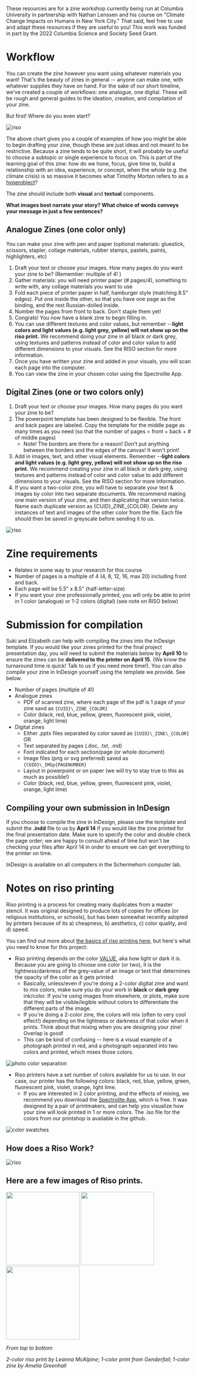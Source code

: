 These resources are for a zine workshop currently being run at Columbia University in partnership with Nathan Lenssen and his course on "Climate Change Impacts on Humans in New York City." That said, feel free to use and adapt these resources if they are useful to you! This work was funded in part by the 2022 Columbia Science and Society Seed Grant. 

# Workflow
You can create the zine however you want using whatever materials you want! That's the beauty of zines in general -- anyone can make one, with whatever supplies they have on hand. For the sake of our short timeline, we've created a couple of workflows: one analogue, one digital. These will be rough and general guides to the ideation, creation, and compilation of your zine.

But first! Where do you even start?

![riso](readme_assets/wheretostart.png)

The above chart gives you a couple of examples of how you might be able to begin drafting your zine, though these are just ideas and not meant to be restrictive. Because a zine tends to be quite short, it will probably be useful to choose a subtopic or single experience to focus on. This is part of the learning goal of this zine: how do we hone, focus, give time to, build a relationship with an idea, experience, or concept, when the whole (e.g. the climate crisis) is so massive it becomes what Timothy Morton refers to as a [hyperobject](https://www.hcn.org/issues/47.1/introducing-the-idea-of-hyperobjects)? 

The zine should include both **visual** and **textual** components. 

**What images best narrate your story? What choice of words conveys your message in just a few sentences?**

## Analogue Zines (one color only)

You can make your zine with pen and paper (optional materials: gluestick, scissors, stapler, collage materials, rubber stamps, pastels, paints, highlighters, etc)

1. Draft your text or choose your images. How many pages do you want your zine to be? (Remember: multiple of 4! )
2. Gather materials: you will need printer paper (# pages/4), something to write with, any collage materials you want to use
3. Fold each piece of printer paper in half, hamburger style (matching 8.5" edges). Put one inside the other, so that you have one page as the binding, and the rest Russian-dolled inside.
4. Number the pages from front to back. Don't staple them yet!
5. Congrats! You now have a blank zine to begin filling in.
6. You can use different textures and color values, but remember --**light colors and light values (e.g. light grey, yellow) will not show up on the riso print.** We recommend doing your zine in all black or dark grey, using textures and patterns instead of color and color value to add different dimensions to your visuals. See the RISO section for more information. 
7. Once you have written your zine and added in your visuals, you will scan each page into the computer. 
8. You can view the zine in your chosen color using the Spectrolite App. 

## Digital Zines (one or two colors only)

1. Draft your text or choose your images. How many pages do you want your zine to be? 
2. The powerpoint template has been designed to be flexible. The front and back pages are labeled. Copy the template for the middle page as many times as you need (so that the number of pages = front + back + # of middle pages)
	- Note! The borders are there for a reason! Don't put anything between the borders and the edges of the canvas! It won't print!
3. Add in images, text, and other visual elements. Remember --**light colors and light values (e.g. light grey, yellow) will not show up on the riso print.** We recommend creating your zine in all black or dark grey, using textures and patterns instead of color and color value to add different dimensions to your visuals. See the RISO section for more information. 
4. If you want a two-color zine, you will have to separate your text & images by color into two separate documents. We recommend making one main version of your zine, and then duplicating that version twice. Name each duplicate version as {CUID}\_ZINE\_{COLOR}. Delete any instances of text and images of the other color from the file. Each file should then be saved in greyscale before sending it to us.

![riso](readme_assets/color_sep.png)

# Zine requirements
- Relates in some way to your research for this course
- Number of pages is a multiple of 4 (4, 8, 12, 16, max 20) including front and back. 
- Each page will be 5.5" x 8.5" (half-letter-size)
- If you want your zine professionally printed, you will only be able to print in 1 color (analogue) or 1-2 colors (digital) (see note on RISO below)

# Submission for compilation

Suki and Elizabeth can help with compiling the zines into the InDesign template. If you would like your zines printed for the final project presentation day, you will need to submit the materials below by **April 10** to ensure the zines can be **delivered to the printer on April 15**. (We know the turnaround time is quick! Talk to us if you need more time!). You can also compile your zine in InDesign yourself using the template we provide. See below.

- Number of pages (multiple of 4!)
- Analogue zines
	- PDF of scanned zine, where each page of the pdf is 1 page of your zine savd as `{CUID}\_ZINE_{COLOR}`
	- Color (black, red, blue, yellow, green, fluorescent pink, violet, orange, light lime)
- Digital zines
	- Either .pptx files separated by color saved as `{CUID}\_ZINE\_{COLOR}`
	OR
	- Text separated by pages (.doc, .txt, .md)
	- Font indicated for each section/page (or whole document)
	- Image files (png or svg preferred) saved as `{CUID}\_IMGp{PAGENUMBER}`
	- Layout in powerpoint or on paper (we will try to stay true to this as much as possible!)
	- Color (black, red, blue, yellow, green, fluorescent pink, violet, orange, light lime)

## Compiling your own submission in InDesign

If you choose to compile the zine in InDesign, please use the template and submit the **.indd** file to us by **April 14** if you would like the zine printed for the final presentation date. Make sure to specify the color and double check the page order; we are happy to consult ahead of time but won't be checking your files after April 14 in order to ensure we can get everything to the printer on time.

InDesign is available on all computers in the Schermehorn computer lab.

# Notes on riso printing

Riso printing is a process for creating many duplicates from a master stencil. It was original designed to produce lots of copies for offices (or religious institutions, or schools), but has been somewhat recently adopted by printers because of its a) cheapness, b) aesthetics, c) color quality, and d) speed. 

You can find out more about [the basics of riso printing here](https://issuu.com/lieselloplop/docs/riso_guide_partisan_2018), but here's what you need to know for this project:

- Riso printing depends on the color [VALUE](http://char.txa.cornell.edu/language/ELEMENT/COLOR/color.htm), aka how light or dark it is. Because you are going to choose one color (or two), it is the lightness/darkness of the grey-value of an image or text that determines the opacity of the color as it gets printed
	- Basically, unless/even if you're doing a 2-color digital zine and want to mix colors, make sure you do your work in **black** or **dark grey** ink/color. If you're using images from elsewhere, or plots, make sure that they will be visible/legible without colors to differentiate the different parts of the image.
	- If you're doing a 2-color zine, the colors will mix (often to very cool effect!) depending on the lightness or darkness of that color when it prints. Think about that mixing when you are designing your zine! Overlap is good!
	- This can be kind of confusing -- here is a visual example of a photograph printed in red, and a photograph separated into two colors and printed, which mixes those colors.

![photo color separation](readme_assets/photo.png)

- Riso printers have a set number of colors available for us to use. In our case, our printer has the following colors: black, red, blue, yellow, green, fluorescent pink, violet, orange, light lime.
	- If you are interested in 2 color printing, and the effects of mixing, we recommend you download the [Spectrolite App](https://spectrolite.app/), which is free. It was designed by a pair of printmakers, and can help you visualize how your zine will look printed in 1 or more colors. The .iso file for the colors from our printshop is available in the github.

![color swatches](readme_assets/swatches.png)

## How does a Riso Work?

![riso](readme_assets/riso_work.png)

## Here are a few images of Riso prints. 

<img src="https://images.squarespace-cdn.com/content/v1/5d665d7207aca80001560a23/1596553400991-43G7R8WILXNZACKVBCT0/weather1.png?format=200w" width="200">
<img src="readme_assets/genderfail.jpg" width="200">
<img src="https://assets.bigcartel.com/product_images/326696730/IMG_4662.jpg?auto=format&fit=max&w=200" width="200">

*From top to bottom*

*2-color riso print by Leanna McAlpine*; *1-color print from Genderfail*; *1-color zine by Amelia Greenhall*

